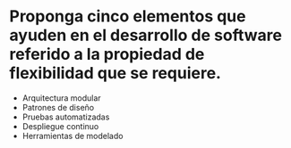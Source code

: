 # Proponga cinco elementos que ayuden en el desarrollo de software referido a la propiedad de flexibilidad que se requiere.

- Arquitectura modular
- Patrones de diseño
- Pruebas automatizadas
- Despliegue continuo
- Herramientas de modelado
